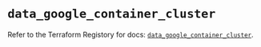 # `data_google_container_cluster`

Refer to the Terraform Registory for docs: [`data_google_container_cluster`](https://registry.terraform.io/providers/hashicorp/google/4.72.1/docs/data-sources/container_cluster).
